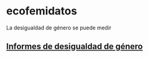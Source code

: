 # ecofemidatos

La desigualdad de género se puede medir

## [Informes de desigualdad de género](informe_desigualdad_genero)

